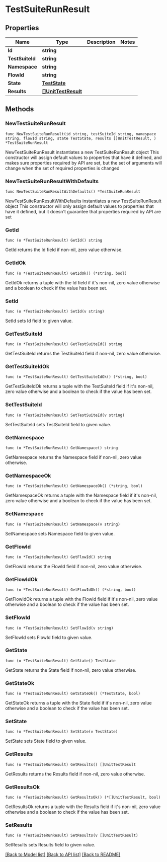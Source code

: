 # TestSuiteRunResult

## Properties

Name | Type | Description | Notes
------------ | ------------- | ------------- | -------------
**Id** | **string** |  | 
**TestSuiteId** | **string** |  | 
**Namespace** | **string** |  | 
**FlowId** | **string** |  | 
**State** | [**TestState**](TestState.md) |  | 
**Results** | [**[]UnitTestResult**](UnitTestResult.md) |  | 

## Methods

### NewTestSuiteRunResult

`func NewTestSuiteRunResult(id string, testSuiteId string, namespace string, flowId string, state TestState, results []UnitTestResult, ) *TestSuiteRunResult`

NewTestSuiteRunResult instantiates a new TestSuiteRunResult object
This constructor will assign default values to properties that have it defined,
and makes sure properties required by API are set, but the set of arguments
will change when the set of required properties is changed

### NewTestSuiteRunResultWithDefaults

`func NewTestSuiteRunResultWithDefaults() *TestSuiteRunResult`

NewTestSuiteRunResultWithDefaults instantiates a new TestSuiteRunResult object
This constructor will only assign default values to properties that have it defined,
but it doesn't guarantee that properties required by API are set

### GetId

`func (o *TestSuiteRunResult) GetId() string`

GetId returns the Id field if non-nil, zero value otherwise.

### GetIdOk

`func (o *TestSuiteRunResult) GetIdOk() (*string, bool)`

GetIdOk returns a tuple with the Id field if it's non-nil, zero value otherwise
and a boolean to check if the value has been set.

### SetId

`func (o *TestSuiteRunResult) SetId(v string)`

SetId sets Id field to given value.


### GetTestSuiteId

`func (o *TestSuiteRunResult) GetTestSuiteId() string`

GetTestSuiteId returns the TestSuiteId field if non-nil, zero value otherwise.

### GetTestSuiteIdOk

`func (o *TestSuiteRunResult) GetTestSuiteIdOk() (*string, bool)`

GetTestSuiteIdOk returns a tuple with the TestSuiteId field if it's non-nil, zero value otherwise
and a boolean to check if the value has been set.

### SetTestSuiteId

`func (o *TestSuiteRunResult) SetTestSuiteId(v string)`

SetTestSuiteId sets TestSuiteId field to given value.


### GetNamespace

`func (o *TestSuiteRunResult) GetNamespace() string`

GetNamespace returns the Namespace field if non-nil, zero value otherwise.

### GetNamespaceOk

`func (o *TestSuiteRunResult) GetNamespaceOk() (*string, bool)`

GetNamespaceOk returns a tuple with the Namespace field if it's non-nil, zero value otherwise
and a boolean to check if the value has been set.

### SetNamespace

`func (o *TestSuiteRunResult) SetNamespace(v string)`

SetNamespace sets Namespace field to given value.


### GetFlowId

`func (o *TestSuiteRunResult) GetFlowId() string`

GetFlowId returns the FlowId field if non-nil, zero value otherwise.

### GetFlowIdOk

`func (o *TestSuiteRunResult) GetFlowIdOk() (*string, bool)`

GetFlowIdOk returns a tuple with the FlowId field if it's non-nil, zero value otherwise
and a boolean to check if the value has been set.

### SetFlowId

`func (o *TestSuiteRunResult) SetFlowId(v string)`

SetFlowId sets FlowId field to given value.


### GetState

`func (o *TestSuiteRunResult) GetState() TestState`

GetState returns the State field if non-nil, zero value otherwise.

### GetStateOk

`func (o *TestSuiteRunResult) GetStateOk() (*TestState, bool)`

GetStateOk returns a tuple with the State field if it's non-nil, zero value otherwise
and a boolean to check if the value has been set.

### SetState

`func (o *TestSuiteRunResult) SetState(v TestState)`

SetState sets State field to given value.


### GetResults

`func (o *TestSuiteRunResult) GetResults() []UnitTestResult`

GetResults returns the Results field if non-nil, zero value otherwise.

### GetResultsOk

`func (o *TestSuiteRunResult) GetResultsOk() (*[]UnitTestResult, bool)`

GetResultsOk returns a tuple with the Results field if it's non-nil, zero value otherwise
and a boolean to check if the value has been set.

### SetResults

`func (o *TestSuiteRunResult) SetResults(v []UnitTestResult)`

SetResults sets Results field to given value.



[[Back to Model list]](../README.md#documentation-for-models) [[Back to API list]](../README.md#documentation-for-api-endpoints) [[Back to README]](../README.md)


